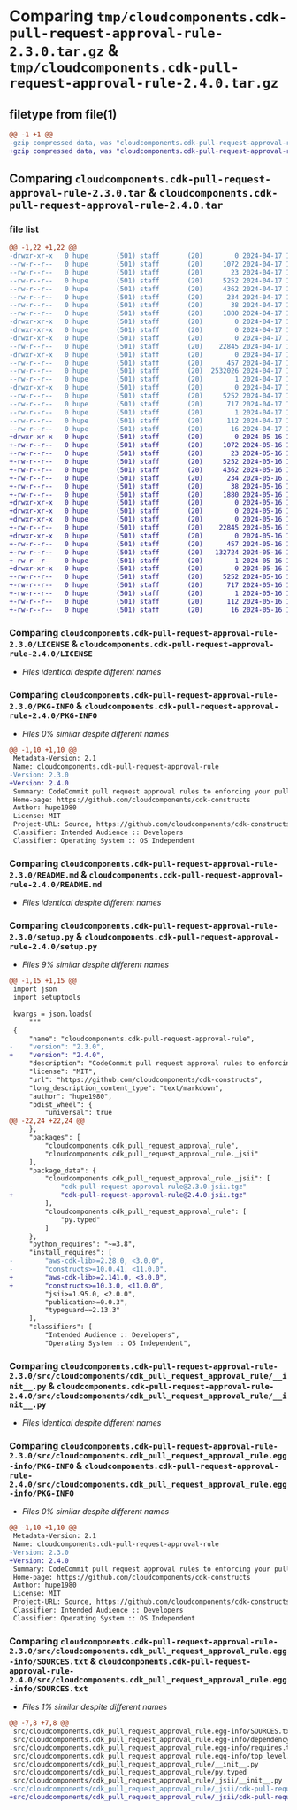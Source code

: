 # Comparing `tmp/cloudcomponents.cdk-pull-request-approval-rule-2.3.0.tar.gz` & `tmp/cloudcomponents.cdk-pull-request-approval-rule-2.4.0.tar.gz`

## filetype from file(1)

```diff
@@ -1 +1 @@
-gzip compressed data, was "cloudcomponents.cdk-pull-request-approval-rule-2.3.0.tar", last modified: Wed Apr 17 18:35:56 2024, max compression
+gzip compressed data, was "cloudcomponents.cdk-pull-request-approval-rule-2.4.0.tar", last modified: Thu May 16 19:32:59 2024, max compression
```

## Comparing `cloudcomponents.cdk-pull-request-approval-rule-2.3.0.tar` & `cloudcomponents.cdk-pull-request-approval-rule-2.4.0.tar`

### file list

```diff
@@ -1,22 +1,22 @@
-drwxr-xr-x   0 hupe       (501) staff       (20)        0 2024-04-17 18:35:56.376803 cloudcomponents.cdk-pull-request-approval-rule-2.3.0/
--rw-r--r--   0 hupe       (501) staff       (20)     1072 2024-04-17 18:35:53.000000 cloudcomponents.cdk-pull-request-approval-rule-2.3.0/LICENSE
--rw-r--r--   0 hupe       (501) staff       (20)       23 2024-04-17 18:35:53.000000 cloudcomponents.cdk-pull-request-approval-rule-2.3.0/MANIFEST.in
--rw-r--r--   0 hupe       (501) staff       (20)     5252 2024-04-17 18:35:56.376511 cloudcomponents.cdk-pull-request-approval-rule-2.3.0/PKG-INFO
--rw-r--r--   0 hupe       (501) staff       (20)     4362 2024-04-17 18:35:53.000000 cloudcomponents.cdk-pull-request-approval-rule-2.3.0/README.md
--rw-r--r--   0 hupe       (501) staff       (20)      234 2024-04-17 18:35:53.000000 cloudcomponents.cdk-pull-request-approval-rule-2.3.0/pyproject.toml
--rw-r--r--   0 hupe       (501) staff       (20)       38 2024-04-17 18:35:56.376851 cloudcomponents.cdk-pull-request-approval-rule-2.3.0/setup.cfg
--rw-r--r--   0 hupe       (501) staff       (20)     1880 2024-04-17 18:35:53.000000 cloudcomponents.cdk-pull-request-approval-rule-2.3.0/setup.py
-drwxr-xr-x   0 hupe       (501) staff       (20)        0 2024-04-17 18:35:56.372544 cloudcomponents.cdk-pull-request-approval-rule-2.3.0/src/
-drwxr-xr-x   0 hupe       (501) staff       (20)        0 2024-04-17 18:35:56.372604 cloudcomponents.cdk-pull-request-approval-rule-2.3.0/src/cloudcomponents/
-drwxr-xr-x   0 hupe       (501) staff       (20)        0 2024-04-17 18:35:56.374368 cloudcomponents.cdk-pull-request-approval-rule-2.3.0/src/cloudcomponents/cdk_pull_request_approval_rule/
--rw-r--r--   0 hupe       (501) staff       (20)    22845 2024-04-17 18:35:53.000000 cloudcomponents.cdk-pull-request-approval-rule-2.3.0/src/cloudcomponents/cdk_pull_request_approval_rule/__init__.py
-drwxr-xr-x   0 hupe       (501) staff       (20)        0 2024-04-17 18:35:56.374638 cloudcomponents.cdk-pull-request-approval-rule-2.3.0/src/cloudcomponents/cdk_pull_request_approval_rule/_jsii/
--rw-r--r--   0 hupe       (501) staff       (20)      457 2024-04-17 18:35:53.000000 cloudcomponents.cdk-pull-request-approval-rule-2.3.0/src/cloudcomponents/cdk_pull_request_approval_rule/_jsii/__init__.py
--rw-r--r--   0 hupe       (501) staff       (20)  2532026 2024-04-17 18:35:53.000000 cloudcomponents.cdk-pull-request-approval-rule-2.3.0/src/cloudcomponents/cdk_pull_request_approval_rule/_jsii/cdk-pull-request-approval-rule@2.3.0.jsii.tgz
--rw-r--r--   0 hupe       (501) staff       (20)        1 2024-04-17 18:35:53.000000 cloudcomponents.cdk-pull-request-approval-rule-2.3.0/src/cloudcomponents/cdk_pull_request_approval_rule/py.typed
-drwxr-xr-x   0 hupe       (501) staff       (20)        0 2024-04-17 18:35:56.374079 cloudcomponents.cdk-pull-request-approval-rule-2.3.0/src/cloudcomponents.cdk_pull_request_approval_rule.egg-info/
--rw-r--r--   0 hupe       (501) staff       (20)     5252 2024-04-17 18:35:56.000000 cloudcomponents.cdk-pull-request-approval-rule-2.3.0/src/cloudcomponents.cdk_pull_request_approval_rule.egg-info/PKG-INFO
--rw-r--r--   0 hupe       (501) staff       (20)      717 2024-04-17 18:35:56.000000 cloudcomponents.cdk-pull-request-approval-rule-2.3.0/src/cloudcomponents.cdk_pull_request_approval_rule.egg-info/SOURCES.txt
--rw-r--r--   0 hupe       (501) staff       (20)        1 2024-04-17 18:35:56.000000 cloudcomponents.cdk-pull-request-approval-rule-2.3.0/src/cloudcomponents.cdk_pull_request_approval_rule.egg-info/dependency_links.txt
--rw-r--r--   0 hupe       (501) staff       (20)      112 2024-04-17 18:35:56.000000 cloudcomponents.cdk-pull-request-approval-rule-2.3.0/src/cloudcomponents.cdk_pull_request_approval_rule.egg-info/requires.txt
--rw-r--r--   0 hupe       (501) staff       (20)       16 2024-04-17 18:35:56.000000 cloudcomponents.cdk-pull-request-approval-rule-2.3.0/src/cloudcomponents.cdk_pull_request_approval_rule.egg-info/top_level.txt
+drwxr-xr-x   0 hupe       (501) staff       (20)        0 2024-05-16 19:32:59.327546 cloudcomponents.cdk-pull-request-approval-rule-2.4.0/
+-rw-r--r--   0 hupe       (501) staff       (20)     1072 2024-05-16 19:32:54.000000 cloudcomponents.cdk-pull-request-approval-rule-2.4.0/LICENSE
+-rw-r--r--   0 hupe       (501) staff       (20)       23 2024-05-16 19:32:54.000000 cloudcomponents.cdk-pull-request-approval-rule-2.4.0/MANIFEST.in
+-rw-r--r--   0 hupe       (501) staff       (20)     5252 2024-05-16 19:32:59.327201 cloudcomponents.cdk-pull-request-approval-rule-2.4.0/PKG-INFO
+-rw-r--r--   0 hupe       (501) staff       (20)     4362 2024-05-16 19:32:54.000000 cloudcomponents.cdk-pull-request-approval-rule-2.4.0/README.md
+-rw-r--r--   0 hupe       (501) staff       (20)      234 2024-05-16 19:32:54.000000 cloudcomponents.cdk-pull-request-approval-rule-2.4.0/pyproject.toml
+-rw-r--r--   0 hupe       (501) staff       (20)       38 2024-05-16 19:32:59.327595 cloudcomponents.cdk-pull-request-approval-rule-2.4.0/setup.cfg
+-rw-r--r--   0 hupe       (501) staff       (20)     1880 2024-05-16 19:32:54.000000 cloudcomponents.cdk-pull-request-approval-rule-2.4.0/setup.py
+drwxr-xr-x   0 hupe       (501) staff       (20)        0 2024-05-16 19:32:59.322592 cloudcomponents.cdk-pull-request-approval-rule-2.4.0/src/
+drwxr-xr-x   0 hupe       (501) staff       (20)        0 2024-05-16 19:32:59.322675 cloudcomponents.cdk-pull-request-approval-rule-2.4.0/src/cloudcomponents/
+drwxr-xr-x   0 hupe       (501) staff       (20)        0 2024-05-16 19:32:59.326282 cloudcomponents.cdk-pull-request-approval-rule-2.4.0/src/cloudcomponents/cdk_pull_request_approval_rule/
+-rw-r--r--   0 hupe       (501) staff       (20)    22845 2024-05-16 19:32:54.000000 cloudcomponents.cdk-pull-request-approval-rule-2.4.0/src/cloudcomponents/cdk_pull_request_approval_rule/__init__.py
+drwxr-xr-x   0 hupe       (501) staff       (20)        0 2024-05-16 19:32:59.326707 cloudcomponents.cdk-pull-request-approval-rule-2.4.0/src/cloudcomponents/cdk_pull_request_approval_rule/_jsii/
+-rw-r--r--   0 hupe       (501) staff       (20)      457 2024-05-16 19:32:54.000000 cloudcomponents.cdk-pull-request-approval-rule-2.4.0/src/cloudcomponents/cdk_pull_request_approval_rule/_jsii/__init__.py
+-rw-r--r--   0 hupe       (501) staff       (20)   132724 2024-05-16 19:32:54.000000 cloudcomponents.cdk-pull-request-approval-rule-2.4.0/src/cloudcomponents/cdk_pull_request_approval_rule/_jsii/cdk-pull-request-approval-rule@2.4.0.jsii.tgz
+-rw-r--r--   0 hupe       (501) staff       (20)        1 2024-05-16 19:32:54.000000 cloudcomponents.cdk-pull-request-approval-rule-2.4.0/src/cloudcomponents/cdk_pull_request_approval_rule/py.typed
+drwxr-xr-x   0 hupe       (501) staff       (20)        0 2024-05-16 19:32:59.324734 cloudcomponents.cdk-pull-request-approval-rule-2.4.0/src/cloudcomponents.cdk_pull_request_approval_rule.egg-info/
+-rw-r--r--   0 hupe       (501) staff       (20)     5252 2024-05-16 19:32:59.000000 cloudcomponents.cdk-pull-request-approval-rule-2.4.0/src/cloudcomponents.cdk_pull_request_approval_rule.egg-info/PKG-INFO
+-rw-r--r--   0 hupe       (501) staff       (20)      717 2024-05-16 19:32:59.000000 cloudcomponents.cdk-pull-request-approval-rule-2.4.0/src/cloudcomponents.cdk_pull_request_approval_rule.egg-info/SOURCES.txt
+-rw-r--r--   0 hupe       (501) staff       (20)        1 2024-05-16 19:32:59.000000 cloudcomponents.cdk-pull-request-approval-rule-2.4.0/src/cloudcomponents.cdk_pull_request_approval_rule.egg-info/dependency_links.txt
+-rw-r--r--   0 hupe       (501) staff       (20)      112 2024-05-16 19:32:59.000000 cloudcomponents.cdk-pull-request-approval-rule-2.4.0/src/cloudcomponents.cdk_pull_request_approval_rule.egg-info/requires.txt
+-rw-r--r--   0 hupe       (501) staff       (20)       16 2024-05-16 19:32:59.000000 cloudcomponents.cdk-pull-request-approval-rule-2.4.0/src/cloudcomponents.cdk_pull_request_approval_rule.egg-info/top_level.txt
```

### Comparing `cloudcomponents.cdk-pull-request-approval-rule-2.3.0/LICENSE` & `cloudcomponents.cdk-pull-request-approval-rule-2.4.0/LICENSE`

 * *Files identical despite different names*

### Comparing `cloudcomponents.cdk-pull-request-approval-rule-2.3.0/PKG-INFO` & `cloudcomponents.cdk-pull-request-approval-rule-2.4.0/PKG-INFO`

 * *Files 0% similar despite different names*

```diff
@@ -1,10 +1,10 @@
 Metadata-Version: 2.1
 Name: cloudcomponents.cdk-pull-request-approval-rule
-Version: 2.3.0
+Version: 2.4.0
 Summary: CodeCommit pull request approval rules to enforcing your pull request workflow
 Home-page: https://github.com/cloudcomponents/cdk-constructs
 Author: hupe1980
 License: MIT
 Project-URL: Source, https://github.com/cloudcomponents/cdk-constructs.git
 Classifier: Intended Audience :: Developers
 Classifier: Operating System :: OS Independent
```

### Comparing `cloudcomponents.cdk-pull-request-approval-rule-2.3.0/README.md` & `cloudcomponents.cdk-pull-request-approval-rule-2.4.0/README.md`

 * *Files identical despite different names*

### Comparing `cloudcomponents.cdk-pull-request-approval-rule-2.3.0/setup.py` & `cloudcomponents.cdk-pull-request-approval-rule-2.4.0/setup.py`

 * *Files 9% similar despite different names*

```diff
@@ -1,15 +1,15 @@
 import json
 import setuptools
 
 kwargs = json.loads(
     """
 {
     "name": "cloudcomponents.cdk-pull-request-approval-rule",
-    "version": "2.3.0",
+    "version": "2.4.0",
     "description": "CodeCommit pull request approval rules to enforcing your pull request workflow",
     "license": "MIT",
     "url": "https://github.com/cloudcomponents/cdk-constructs",
     "long_description_content_type": "text/markdown",
     "author": "hupe1980",
     "bdist_wheel": {
         "universal": true
@@ -22,24 +22,24 @@
     },
     "packages": [
         "cloudcomponents.cdk_pull_request_approval_rule",
         "cloudcomponents.cdk_pull_request_approval_rule._jsii"
     ],
     "package_data": {
         "cloudcomponents.cdk_pull_request_approval_rule._jsii": [
-            "cdk-pull-request-approval-rule@2.3.0.jsii.tgz"
+            "cdk-pull-request-approval-rule@2.4.0.jsii.tgz"
         ],
         "cloudcomponents.cdk_pull_request_approval_rule": [
             "py.typed"
         ]
     },
     "python_requires": "~=3.8",
     "install_requires": [
-        "aws-cdk-lib>=2.28.0, <3.0.0",
-        "constructs>=10.0.41, <11.0.0",
+        "aws-cdk-lib>=2.141.0, <3.0.0",
+        "constructs>=10.3.0, <11.0.0",
         "jsii>=1.95.0, <2.0.0",
         "publication>=0.0.3",
         "typeguard~=2.13.3"
     ],
     "classifiers": [
         "Intended Audience :: Developers",
         "Operating System :: OS Independent",
```

### Comparing `cloudcomponents.cdk-pull-request-approval-rule-2.3.0/src/cloudcomponents/cdk_pull_request_approval_rule/__init__.py` & `cloudcomponents.cdk-pull-request-approval-rule-2.4.0/src/cloudcomponents/cdk_pull_request_approval_rule/__init__.py`

 * *Files identical despite different names*

### Comparing `cloudcomponents.cdk-pull-request-approval-rule-2.3.0/src/cloudcomponents.cdk_pull_request_approval_rule.egg-info/PKG-INFO` & `cloudcomponents.cdk-pull-request-approval-rule-2.4.0/src/cloudcomponents.cdk_pull_request_approval_rule.egg-info/PKG-INFO`

 * *Files 0% similar despite different names*

```diff
@@ -1,10 +1,10 @@
 Metadata-Version: 2.1
 Name: cloudcomponents.cdk-pull-request-approval-rule
-Version: 2.3.0
+Version: 2.4.0
 Summary: CodeCommit pull request approval rules to enforcing your pull request workflow
 Home-page: https://github.com/cloudcomponents/cdk-constructs
 Author: hupe1980
 License: MIT
 Project-URL: Source, https://github.com/cloudcomponents/cdk-constructs.git
 Classifier: Intended Audience :: Developers
 Classifier: Operating System :: OS Independent
```

### Comparing `cloudcomponents.cdk-pull-request-approval-rule-2.3.0/src/cloudcomponents.cdk_pull_request_approval_rule.egg-info/SOURCES.txt` & `cloudcomponents.cdk-pull-request-approval-rule-2.4.0/src/cloudcomponents.cdk_pull_request_approval_rule.egg-info/SOURCES.txt`

 * *Files 1% similar despite different names*

```diff
@@ -7,8 +7,8 @@
 src/cloudcomponents.cdk_pull_request_approval_rule.egg-info/SOURCES.txt
 src/cloudcomponents.cdk_pull_request_approval_rule.egg-info/dependency_links.txt
 src/cloudcomponents.cdk_pull_request_approval_rule.egg-info/requires.txt
 src/cloudcomponents.cdk_pull_request_approval_rule.egg-info/top_level.txt
 src/cloudcomponents/cdk_pull_request_approval_rule/__init__.py
 src/cloudcomponents/cdk_pull_request_approval_rule/py.typed
 src/cloudcomponents/cdk_pull_request_approval_rule/_jsii/__init__.py
-src/cloudcomponents/cdk_pull_request_approval_rule/_jsii/cdk-pull-request-approval-rule@2.3.0.jsii.tgz
+src/cloudcomponents/cdk_pull_request_approval_rule/_jsii/cdk-pull-request-approval-rule@2.4.0.jsii.tgz
```

